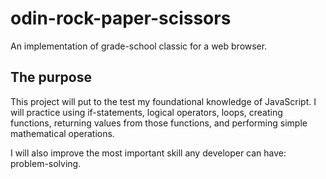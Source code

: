 # odin-rock-paper-scissors
An implementation of grade-school classic for a web browser.

## The purpose
This project will put to the test my foundational knowledge of JavaScript. I will practice using if-statements, logical operators, loops, creating functions, returning values from those functions, and performing simple mathematical operations.

I will also improve the most important skill any developer can have: problem-solving. 